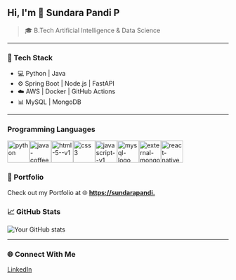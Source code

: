 ## Hi, I'm 👋 Sundara Pandi P

> 🎓 B.Tech Artificial Intelligence & Data Science 


---

### 🚀 Tech Stack
- 💻 Python | Java
- ⚙️ Spring Boot | Node.js | FastAPI
- ☁️ AWS | Docker | GitHub Actions
- 📊 MySQL | MongoDB

---

### Programming Languages
<img width="50" height="50" src="https://img.icons8.com/fluency/100/python.png" alt="python"/><img width="50" height="50" src="https://img.icons8.com/color/48/java-coffee-cup-logo--v1.png" alt="java-coffee-cup-logo--v1"/><img width="50" height="50" src="https://img.icons8.com/color/48/html-5--v1.png" alt="html-5--v1"/><img width="50" height="50" src="https://img.icons8.com/color/48/css3.png" alt="css3"/><img width="50" height="50" src="https://img.icons8.com/color/48/javascript--v1.png" alt="javascript--v1"/><img width="50" height="50" src="https://img.icons8.com/color/48/mysql-logo.png" alt="mysql-logo"/><img width="50" height="50" src="https://img.icons8.com/external-tal-revivo-shadow-tal-revivo/24/external-mongodb-a-cross-platform-document-oriented-database-program-logo-shadow-tal-revivo.png" alt="external-mongodb-a-cross-platform-document-oriented-database-program-logo-shadow-tal-revivo"/><img width="50" height="50" src="https://img.icons8.com/color/48/react-native.png" alt="react-native"/>




### 🎯 Portfolio

Check out my Portfolio at
🌐 **[https://sundarapandi.](https://sundarapandip.netlify.app/)**  

### 📈 GitHub Stats
![Your GitHub stats](https://github-readme-stats.vercel.app/api?username=Sundarapandi531&show_icons=true&theme=radical)

---

### 🌐 Connect With Me
[LinkedIn](https://www.linkedin.com/in/sundara-pandi-p-557a87295/) 
